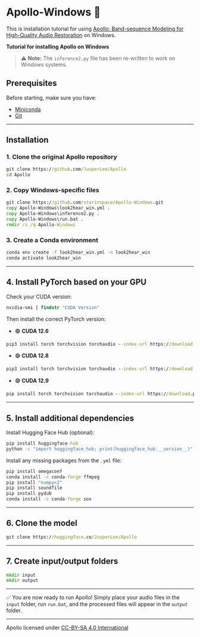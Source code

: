 # Apollo-Windows 🌌

This is installation tutorial for using [Apollo: Band-sequence Modeling for High-Quality Audio Restoration](https://github.com/JusperLee/Apollo) on Windows.

**Tutorial for installing Apollo on Windows**

> ⚠️ **Note:** The `inference2.py` file has been re-written to work on Windows systems.

## Prerequisites

Before starting, make sure you have:

* [Miniconda](https://docs.conda.io/en/latest/miniconda.html)
* [Git](https://git-scm.com/)

---

## Installation

### 1. Clone the original Apollo repository

```cmd
git clone https://github.com/JusperLee/Apollo
cd Apollo
```

### 2. Copy Windows-specific files

```cmd
git clone https://github.com/starinspace/Apollo-Windows.git
copy Apollo-Windows\look2hear_win.yml .
copy Apollo-Windows\inference2.py .
copy Apollo-Windows\run.bat .
rmdir /s /q Apollo-Windows
```

### 3. Create a Conda environment

```cmd
conda env create -f look2hear_win.yml -n look2hear_win
conda activate look2hear_win
```

---

## 4. Install PyTorch based on your GPU

Check your CUDA version:

```cmd
nvidia-smi | findstr "CUDA Version"
```

Then install the correct PyTorch version:

* 🟢 **CUDA 12.6**

```cmd
pip3 install torch torchvision torchaudio --index-url https://download.pytorch.org/whl/cu126
```

* 🟢 **CUDA 12.8**

```cmd
pip3 install torch torchvision torchaudio --index-url https://download.pytorch.org/whl/cu128
```

* 🟢 **CUDA 12.9**

```cmd
pip install torch torchvision torchaudio --index-url https://download.pytorch.org/whl/cu129
```

---

## 5. Install additional dependencies

Install Hugging Face Hub (optional):

```cmd
pip install huggingface-hub
python -c "import huggingface_hub; print(huggingface_hub.__version__)"
```

Install any missing packages from the `.yml` file:

```cmd
pip install omegaconf
conda install -c conda-forge ffmpeg
pip install "numpy<2"
pip install soundfile
pip install pydub
conda install -c conda-forge sox
```

---

## 6. Clone the model

```cmd
git clone https://huggingface.co/JusperLee/Apollo
```

---

## 7. Create input/output folders

```cmd
mkdir input
mkdir output
```

---

✅ You are now ready to run Apollo! Simply place your audio files in the `input` folder, run `run.bat`, and the processed files will appear in the `output` folder.

---

Apollo licensed under [CC-BY-SA 4.0 International](https://github.com/JusperLee/Apollo/blob/main/LICENSE)

